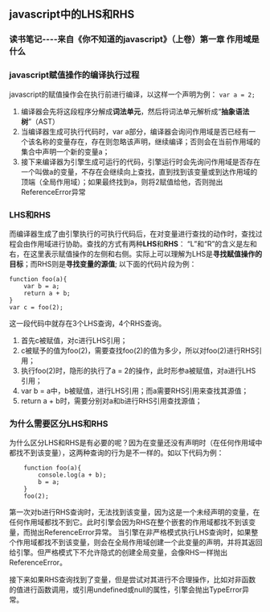 ## javascript中的LHS和RHS
### 读书笔记----来自《你不知道的javascript》（上卷）第一章 作用域是什么

### javascript赋值操作的编译执行过程
javascript的赋值操作会在执行前进行编译，以这样一个声明为例：
`var a = 2;`
1. 编译器会先将这段程序分解成**词法单元**，然后将词法单元解析成“**抽象语法树**”（AST）
2. 当编译器生成可执行代码时，var a部分，编译器会询问作用域是否已经有一个该名称的变量存在，存在则忽略该声明，继续编译；否则会在当前作用域的集合中声明一个新的变量a；
3. 接下来编译器为引擎生成可运行的代码，引擎运行时会先询问作用域是否存在一个叫做a的变量，不存在会继续向上查找，直到找到该变量或到达作用域的顶端（全局作用域）；如果最终找到a，则将2赋值给他，否则抛出ReferenceError异常

### LHS和RHS
而编译器生成了由引擎执行的可执行代码后，在对变量进行查找的动作时，查找过程会由作用域进行协助。查找的方式有两种**LHS**和**RHS**：
“L”和“R”的含义是左和右，在这里表示赋值操作的左侧和右侧。实际上可以理解为LHS是**寻找赋值操作的目标**；而RHS则是**寻找变量的源值**;
以下面的代码片段为例：
```
function foo(a){
    var b = a;
    return a + b;
}
var c = foo(2);
```
这一段代码中就存在3个LHS查询，4个RHS查询。
1. 首先c被赋值，对c进行LHS引用；
2. c被赋予的值为foo(2)，需要查找foo(2)的值为多少，所以对foo(2)进行RHS引用；
3. 执行foo(2)时，隐形的执行了a = 2的操作，此时形参a被赋值，对a进行LHS引用；
4. var b = a中，b被赋值，进行LHS引用；而a需要RHS引用来查找其源值；
5. return a + b时，需要分别对a和b进行RHS引用查找源值；

### 为什么需要区分LHS和RHS
为什么区分LHS和RHS是有必要的呢？因为在变量还没有声明时（在任何作用域中都找不到该变量），这两种查询的行为是不一样的。如以下代码为例：
```
    function foo(a){
        console.log(a + b);
        b = a;
    }
    foo(2);
```
第一次对b进行RHS查询时，无法找到该变量，因为这是一个未经声明的变量，在任何作用域都找不到它。此时引擎会因为RHS在整个嵌套的作用域都找不到该变量，而抛出ReferenceError异常。
当引擎在非严格模式执行LHS查询时，如果整个作用域都找不到该变量，则会在全局作用域创建一个此变量的声明，并将其返回给引擎。但严格模式下不允许隐式的创建全局变量，会像RHS一样抛出ReferenceError。

接下来如果RHS查询找到了变量，但是尝试对其进行不合理操作，比如对非函数的值进行函数调用，或引用undefined或null的属性，引擎会抛出TypeError异常。